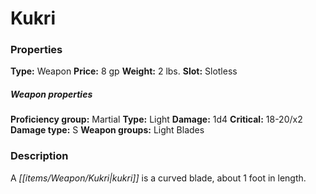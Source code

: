﻿---
Title: "Kukri"
Type: "Weapon"
Price: "8 gp"
Weight: "2 lbs."
Slot: "Slotless"
Proficiency group: "Martial"
Weapon properties Type: "Light"
Damage: "1d4"
Critical: "18-20/x2"
Damage type: "S"
Weapon groups: "Light Blades"
Description: |
  "A kukri is a curved blade, about 1 foot in length."
Sources: "['Core Rulebook', 'Ultimate Equipment']"
---

# Kukri

### Properties

**Type:** Weapon **Price:** 8 gp **Weight:** 2 lbs. **Slot:** Slotless

##### Weapon properties

**Proficiency group:** Martial **Type:** Light **Damage:** 1d4 **Critical:** 18-20/x2 **Damage type:** S **Weapon groups:** Light Blades

### Description

A _[[items/Weapon/Kukri|kukri]]_ is a curved blade, about 1 foot in length.

